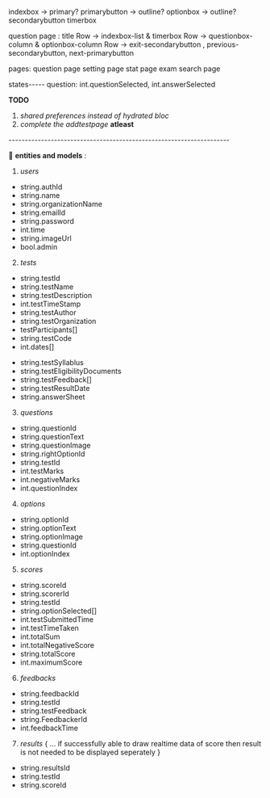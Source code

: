 indexbox -> primary?
primarybutton -> outline?
optionbox -> outline?
secondarybutton
timerbox

question page :
title
Row -> indexbox-list & timerbox
Row -> questionbox-column & optionbox-column
Row -> exit-secondarybutton , previous-secondarybutton, next-primarybutton

pages:
question page
setting page
stat page
exam search page

states-----
question: int.questionSelected, int.answerSelected

**TODO**

1. _shared preferences instead of hydrated bloc_
2. _complete the addtestpage_ **atleast**

_--------------------------------------------------------------------_

🐷 **entities and models** :

1. _users_

- string.authId
- string.name
- string.organizationName
- string.emailId
- string.password
- int.time
- string.imageUrl
- bool.admin

2. _tests_

- string.testId
- string.testName
- string.testDescription
- int.testTimeStamp
- string.testAuthor
- string.testOrganization
- testParticipants[]
- string.testCode
- int.dates[]
<!-- - string.eligibleCandidates[] -->
- string.testSyllablus
- string.testEligibilityDocuments
- string.testFeedback[]
- string.testResultDate
- string.answerSheet

3. _questions_

- string.questionId
- string.questionText
- string.questionImage
- string.rightOptionId
- string.testId
- int.testMarks
- int.negativeMarks
- int.questionIndex

4. _options_

- string.optionId
- string.optionText
- string.optionImage
- string.questionId
- int.optionIndex

5. _scores_

- string.scoreId
- string.scorerId
- string.testId
- string.optionSelected[]
- int.testSubmittedTime
- int.testTimeTaken
- int.totalSum
- int.totalNegativeScore
- string.totalScore
- int.maximumScore

6. _feedbacks_

- string.feedbackId
- string.testId
- string.testFeedback
- string.FeedbackerId
- int.feedbackTime

7. _results_ { ... if successfully able to draw realtime data of score then result is not needed to be displayed seperately }

- string.resultsId
- string.testId
- string.scoreId
